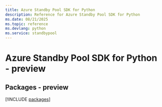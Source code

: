 ```yaml
---
title: Azure Standby Pool SDK for Python
description: Reference for Azure Standby Pool SDK for Python
ms.date: 08/21/2025
ms.topic: reference
ms.devlang: python
ms.service: standbypool
---
```

# Azure Standby Pool SDK for Python - preview
## Packages - preview
[!INCLUDE [packages](standby-pool-index.md)]